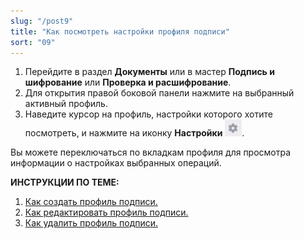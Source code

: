 ```yaml
---
slug: "/post9"
title: "Как посмотреть настройки профиля подписи"
sort: "09"
---
```


1. Перейдите в раздел **Документы** или в мастер **Подпись и шифрование** или **Проверка и расшифрование**.
2. Для открытия правой боковой панели нажмите на выбранный активный профиль.
3. Наведите курсор на профиль, настройки которого хотите посмотреть, и  нажмите на иконку **Настройки** ![settings-post-button.jpg](./images/settings-post-button.jpg "Настройки").

Вы можете переключаться по вкладкам профиля для просмотра информации о настройках выбранных операций.

**ИНСТРУКЦИИ ПО ТЕМЕ:**  
1. [Как создать профиль подписи.](https://docs.cryptoarm.ru/v3.0-Beta/004-documents/create-profile)  
2. [Как редактировать профиль подписи.](https://docs.cryptoarm.ru/v3.0-Beta/004-documents/edit-profile-sign)  
3. [Как удалить профиль подписи.](https://docs.cryptoarm.ru/v3.0-Beta/004-documents/delete-profile-sign)  
